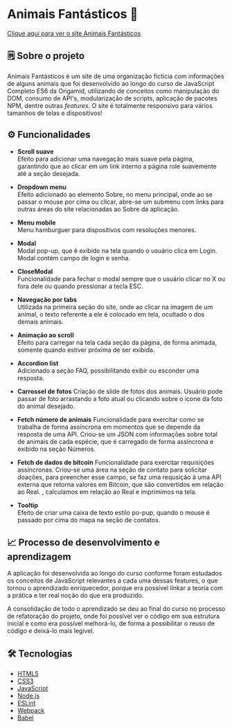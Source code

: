 # Animais Fantásticos 🦊


[Clique aqui para ver o site Animais Fantásticos](https://welisonw.github.io/animais-fantasticos/)


## 🗒️ Sobre o projeto
Animais Fantásticos é um site de uma organização fictícia com informações de alguns animais que foi desenvolvido ao longo do curso de JavaScript Completo ES6 da Origamid, utilizando de conceitos como manipulação do DOM, consumo de API's, modularização de scripts, aplicação de pacotes NPM, dentre outras _features_. O site é totalmente responsivo para vários tamanhos de telas e dispositivos!

## ⚙️ Funcionalidades
- **Scroll suave**\
Efeito para adicionar uma navegação mais suave pela página, garantindo que ao clicar em um link interno a página role suavemente até a seção desejada.

- **Dropdown menu**\
Efeito adicionado ao elemento Sobre, no menu principal, onde ao se passar o mouse por cima ou clicar, abre-se um submenu com links para outras áreas do site relacionadas ao Sobre da aplicação.

- **Menu mobile**\
Menu hamburguer para dispositivos com resoluções menores.

- **Modal**\
Modal pop-up, que é exibido na tela quando o usuário clica em Login. Modal contém campo de login e senha.

- **CloseModal**\
Funcionalidade para fechar o modal sempre que o usuário clicar no X ou fora dele ou quando pressionar a tecla ESC.

- **Navegação por tabs**\
Utilizada na primeira seção do site, onde ao clicar na imagem de um animal, o texto referente a ele é colocado em tela, ocultado o dos demais animais.

- **Animação ao scroll**\
Efeito para carregar na tela cada seção da página, de forma animada, somente quando estiver próxima de ser exibida.

- **Accordion list**\
Adicionado a seção FAQ, possibilitando exibir ou esconder uma resposta.

- **Carrossel de fotos**
Criação de slide de fotos dos animais. Usuário pode passar de foto arrastando a foto atual ou clicando sobre o icone da foto do animal desejado.

- **Fetch número de animais**
Funcionalidade para exercitar como se trabalha de forma assíncrona em momentos que se depende da resposta de uma API. Criou-se um JSON com informações sobre total de animais de cada espécie, que é carregado de forma assíncrona e exibido na seção Números.

- **Fetch de dados de bitcoin**
Funcionalidade para exercitar requisições assíncronas. Criou-se uma área na seção de contato para solicitar doações, para preencher esse campo, se faz uma requsição à uma API externa que retorna valores em Bitcoin, que são convertidos em relação ao Real.
, calculamos em relação ao Real e imprimimos na tela.

- **Tooltip**\
Efeito de criar uma caixa de texto estilo po-pup, quando o mouse é passado por cima do mapa na seção de contatos.

## 📈 Processo de desenvolvimento e aprendizagem
A aplicação foi desenvolvida ao longo do curso conforme foram estudados os conceitos de JavaScript relevantes a cada uma dessas features, o que tornou o aprendizado enriquecedor, porque era possível linkar a teoria com a prática e ter real noção do que era produzido.

A consolidação de todo o aprendizado se deu ao final do curso no processo de refatoração do projeto, onde foi possível ver o código em sua estrutura inicial e como era possível melhorá-lo, de forma a possibilitar o reuso de código e deixá-lo mais legível.

## 🛠️ Tecnologias
- [HTML5](https://html.spec.whatwg.org/multipage/)
- [CSS3](https://www.w3.org/Style/CSS/Overview.en.html)
- [JavaScript](https://developer.mozilla.org/pt-BR/docs/Web/JavaScript)
- [Node.js](https://nodejs.org/en)
- [ESLint](https://eslint.org/)
- [Webpack](https://webpack.js.org/)
- [Babel](https://babeljs.io/)
